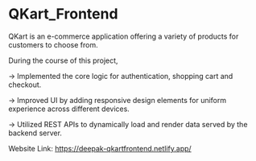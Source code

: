 # QKart_Frontend

QKart is an e-commerce application offering a variety of products for customers to choose from. 

During the course of this project,

->	Implemented the core logic for authentication, shopping cart and checkout.

->	Improved UI by adding responsive design elements for uniform experience across different devices.

->	Utilized REST APIs to dynamically load and render data served by the backend server.
  

Website Link: https://deepak-qkartfrontend.netlify.app/
